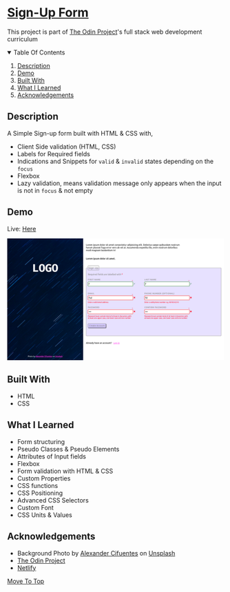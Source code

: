 # [Sign-Up Form](https://www.theodinproject.com/paths/full-stack-ruby-on-rails/courses/intermediate-html-and-css/lessons/sign-up-form)

This project is part of [The Odin Project](https://theodinproject.com)'s full stack web development curriculum

<details open="open">
  <summary>Table Of Contents</summary>
  <ol>
    <li>
      <a href="#description">Description</a>
    </li>
    <li>
      <a href="#demo">Demo</a>
    </li>
    <li>
      <a href="#built-with">Built With</a>
    </li>
     <li>
      <a href="#what-i-learned">What I Learned</a>
    </li>
     <li>
      <a href="#acknowledgements">Acknowledgements</a>
    </li>
  </ol>
</details>

## Description
A Simple Sign-up form built with HTML & CSS with,
* Client Side validation (HTML, CSS)
* Labels for Required fields
* Indications and Snippets for `valid` & `invalid` states depending on the `focus`
* Flexbox
* Lazy validation, means validation message only appears when the input is not in `focus` & not empty

## Demo
Live: [Here](https://top-sign-up-form.netlify.app/)

![demo](./images/demo.png)
  
## Built With
* HTML
* CSS

## What I Learned
* Form structuring
* Pseudo Classes & Pseudo Elements
* Attributes of Input fields
* Flexbox
* Form validation with HTML & CSS
* Custom Properties
* CSS functions
* CSS Positioning
* Advanced CSS Selectors
* Custom Font
* CSS Units & Values
  
## Acknowledgements
* Background Photo by <a href="https://unsplash.com/@aleexcif?utm_source=unsplash&utm_medium=referral&utm_content=creditCopyText">Alexander Cifuentes</a> on <a href="https://unsplash.com/t/textures-patterns?utm_source=unsplash&utm_medium=referral&utm_content=creditCopyText">Unsplash</a>
* [The Odin Project](https://theodinproject.com)
* [Netlify](https://netlify.com)

[Move To Top](#sign-up-form)
